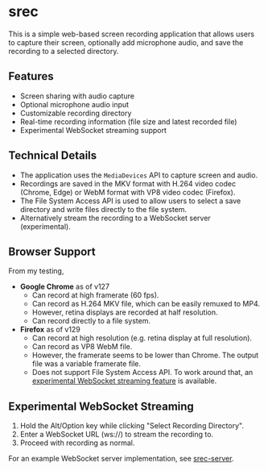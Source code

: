# srec

This is a simple web-based screen recording application that allows users to capture their screen, optionally add microphone audio, and save the recording to a selected directory.

## Features

- Screen sharing with audio capture
- Optional microphone audio input
- Customizable recording directory
- Real-time recording information (file size and latest recorded file)
- Experimental WebSocket streaming support

## Technical Details

- The application uses the `MediaDevices` API to capture screen and audio.
- Recordings are saved in the MKV format with H.264 video codec (Chrome, Edge) or WebM format with VP8 video codec (Firefox).
- The File System Access API is used to allow users to select a save directory and write files directly to the file system.
- Alternatively stream the recording to a WebSocket server (experimental).

## Browser Support

From my testing,

- **Google Chrome** as of v127
  - Can record at high framerate (60 fps).
  - Can record as H.264 MKV file, which can be easily remuxed to MP4.
  - However, retina displays are recorded at half resolution.
  - Can record directly to a file system.
- **Firefox** as of v129
  - Can record at high resolution (e.g. retina display at full resolution).
  - Can record as VP8 WebM file.
  - However, the framerate seems to be lower than Chrome. The output file was a variable framerate file.
  - Does not support File System Access API. To work around that, an [experimental WebSocket streaming feature](#experimental-websocket-streaming) is available.

## Experimental WebSocket Streaming

1. Hold the Alt/Option key while clicking "Select Recording Directory".
2. Enter a WebSocket URL (ws://) to stream the recording to.
3. Proceed with recording as normal.

For an example WebSocket server implementation, see [srec-server](https://github.com/dtinth/srec-server).
